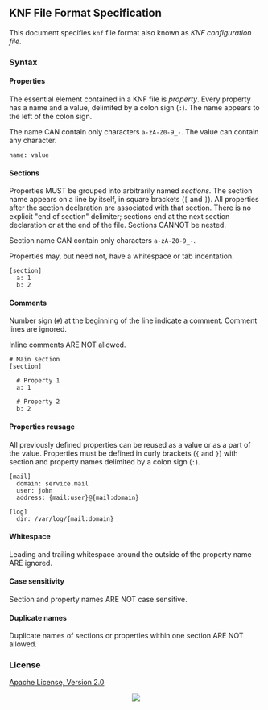 ## KNF File Format Specification

This document specifies `knf` file format also known as _KNF configuration file_.

### Syntax

#### Properties

The essential element contained in a KNF file is _property_. Every property has a name and a value, delimited by a colon sign (`:`). The name appears to the left of the colon sign.

The name CAN contain only characters `a-zA-Z0-9_-`. The value can contain any character.

```
name: value
```

#### Sections 

Properties MUST be grouped into arbitrarily named _sections_. The section name appears on a line by itself, in square brackets (`[` and `]`). All properties after the section declaration are associated with that section. There is no explicit "end of section" delimiter; sections end at the next section declaration or at the end of the file. Sections CANNOT be nested.

Section name CAN contain only characters `a-zA-Z0-9_-`.

Properties may, but need not, have a whitespace or tab indentation.

```
[section]
  a: 1
  b: 2
```

#### Comments

Number sign (`#`) at the beginning of the line indicate a comment. Comment lines are ignored.

Inline comments ARE NOT allowed.

```
# Main section
[section]

  # Property 1
  a: 1
  
  # Property 2
  b: 2
```

#### Properties reusage

All previously defined properties can be reused as a value or as a part of the value. Properties must be defined in curly brackets (`{` and `}`) with section and property names delimited by a colon sign (`:`).

```
[mail]
  domain: service.mail
  user: john
  address: {mail:user}@{mail:domain}

[log]
  dir: /var/log/{mail:domain}
```

#### Whitespace

Leading and trailing whitespace around the outside of the property name ARE ignored.

#### Case sensitivity

Section and property names ARE NOT case sensitive.

#### Duplicate names

Duplicate names of sections or properties within one section ARE NOT allowed.

### License

[Apache License, Version 2.0](https://www.apache.org/licenses/LICENSE-2.0)

<p align="center"><a href="https://essentialkaos.com"><img src="https://gh.kaos.st/ekgh.svg"/></a></p>
